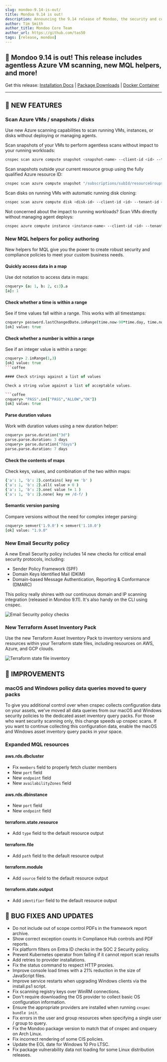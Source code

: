 ```yaml
---
slug: mondoo-9.14-is-out/
title: Mondoo 9.14 is out!
description: Announcing the 9.14 release of Mondoo, the security and compliance platform that prioritizes risks that matter most in your infrastructure.
author: Tim Smith
author_title: Mondoo Core Team
author_url: https://github.com/tas50
tags: [release, mondoo]
---
```


## 🥳 Mondoo 9.14 is out! This release includes agentless Azure VM scanning, new MQL helpers, and more!

Get this release: [Installation Docs](/cnspec/) | [Package Downloads](https://releases.mondoo.com/cnspec/) | [Docker Container](https://hub.docker.com/r/mondoo/cnspec)

---

## 🎉 NEW FEATURES

### Scan Azure VMs / snapshots / disks

Use new Azure scanning capabilities to scan running VMs, instances, or disks without deploying or managing agents.

Scan snapshots of your VMs to perform agentless scans without impact to your running workloads:

```bash
cnspec scan azure compute snapshot <snapshot-name> --client-id <id> --tenant-id <id> --client-secret <value>
```

Scan snapshots outside your current resource group using the fully qualified Azure resource ID:

```bash
cnspec scan azure compute snapshot "/subscriptions/subId/resourceGroups/my-rg/providers/Microsoft.Compute/snapshots/test-debian-snap" --client-id <id> --tenant-id <id>--client-secret <secret>
```

Scan disks on running VMs with automatic running disk cloning:

```bash
cnspec scan azure compute disk <disk-id> --client-id <id> --tenant-id <id> --client-secret <value>
```

Not concerned about the impact to running workloads? Scan VMs directly without managing agent deploys:

```bash
cnspec azure compute instance <instance-name> --client-id <id> --tenant-id <id> --client-secret <value>
```

### New MQL helpers for policy authoring

New helpers for MQL give you the power to create robust security and compliance policies to meet your custom business needs.

#### Quickly access data in a map

Use dot notation to access data in maps:

```coffee
cnquery> {a: 1, b: 2, c:3}.a
[a]: 1
```

#### Check whether a time is within a range

See if time values fall within a range. This works with all timestamps:

```coffee
cnquery> password.lastChangedDate.inRange(time.now-90*time.day, time.now)
[ok] value: true
```

#### Check whether a number is within a range

See if an integer value is within a range:

````coffee
cnquery> 2.inRange(1,3)
[ok] value: true
```coffee

#### Check strings against a list of values

Check a string value against a list of acceptable values.

```coffee
cnquery> "PASS".in(["PASS","ALLOW","OK"])
[ok] value: true
````

#### Parse duration values

Work with duration values using a new duration helper:

```coffee
cnquery> parse.duration("3d")
parse.parse.duration: 3 days
cnquery> parse.duration("7days")
parse.parse.duration: 7 days
```

#### Check the contents of maps

Check keys, values, and combination of the two within maps:

```coffee
{'a': 1, 'b': 2}.contains( key == 'b' )
{'a': 1, 'b': 2}.all( value > 0 )
{'a': 1, 'b': 2}.one( value != 1 )
{'a': 1, 'b': 2}.none( key == /d-f/ )
```

#### Semantic version parsing

Compare versions without the need for complex integer parsing:

```coffee
cnquery> semver('1.9.0') < semver('1.10.0')
[ok] value: "1.9.0"
```

### New Email Security policy

A new Email Security policy includes 14 new checks for critical email security protocols, including:

- Sender Policy Framework (SPF)
- Domain Keys Identified Mail (DKIM)
- Domain-based Message Authentication, Reporting & Conformance (DMARC)

This policy really shines with our continuous domain and IP scanning integration (released in Mondoo 9.11). It's also handy on the CLI using cnspec.

![Email Security policy checks](/img/releases/2024-01-09-mondoo-9.14-is-out/email_checks.png)

### New Terraform Asset Inventory Pack

Use the new Terraform Asset Inventory Pack to inventory versions and resources within your Terraform state files, including resources on AWS, Azure, and GCP clouds.

![Terraform state file inventory](/img/releases/2024-01-09-mondoo-9.14-is-out/tf_state.png)

## 🧹 IMPROVEMENTS

### macOS and Windows policy data queries moved to query packs

To give you additional control over when cnspec collects configuration data on your assets, we've moved all data queries from our macOS and Windows security policies to the dedicated asset inventory query packs. For those who want security scanning only, this change speeds up cnspec scans. If you want to continue collecting this configuration data, enable the macOS and Windows asset inventory query packs in your space.

### Expanded MQL resources

#### aws.rds.dbcluster

- Fix `members` field to properly fetch cluster members
- New `port` field
- New `endpoint` field
- New `availabilityZones` field

#### aws.rds.dbinstance

- New `port` field
- New `endpoint` field

#### terraform.state.resource

- Add `type` field to the default resource output

#### terraform.file

- Add `path` field to the default resource output

#### terraform.module

- Add `source` field to the default resource output

#### terraform.state.output

- Add `identifier` field to the default resource output

## 🐛 BUG FIXES AND UPDATES

- Do not include out of scope control PDFs in the framework report archive.
- Show correct exception counts in Compliance Hub controls and PDF reports.
- Fix platform filters on Entra ID checks in the SOC 2 Security policy.
- Prevent Kubernetes operator from failing if it cannot report scan results
- Add retries to provider installations.
- Fix the status command to respect HTTP proxies.
- Improve console load times with a 21% reduction in the size of JavaScript files.
- Improve service restarts when upgrading Windows clients via the install.ps1 script.
- Fix scanning registry keys over WinRM connections.
- Don't require downloading the OS provider to collect basic OS configuration information.
- Ensure the appropriate providers are installed when running `cnspec bundle init`.
- Fix errors in the user and group resources when specifying a single user / group to query.
- Fix the Mondoo package version to match that of cnspec and cnquery on Arch Linux.
- Fix incorrect rendering of some CIS policies.
- Update the EOL date for Windows 10 Pro LTSC.
- Fix package vulnerability data not loading for some Linux distribution releases.
